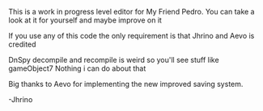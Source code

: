 This is a work in progress level editor for My Friend Pedro.
You can take a look at it for yourself and maybe improve on it

If you use any of this code the only requirement is that Jhrino and Aevo is credited

DnSpy decompile and recompile is weird so you'll see stuff like gameObject7
Nothing i can do about that

Big thanks to Aevo for implementing the new improved saving system.

-Jhrino
